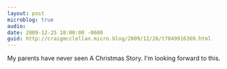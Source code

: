 ```yaml
---
layout: post
microblog: true
audio: 
date: 2009-12-25 18:00:00 -0600
guid: http://craigmcclellan.micro.blog/2009/12/26/t7049916369.html
---
```

My parents have never seen A Christmas Story. I'm looking forward to this.
